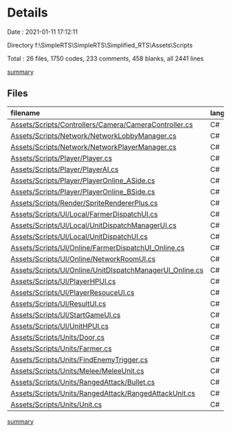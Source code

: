 # Details

Date : 2021-01-11 17:12:11

Directory f:\SimpleRTS\SimpleRTS\Simplified_RTS\Assets\Scripts

Total : 26 files,  1750 codes, 233 comments, 458 blanks, all 2441 lines

[summary](results.md)

## Files
| filename | language | code | comment | blank | total |
| :--- | :--- | ---: | ---: | ---: | ---: |
| [Assets/Scripts/Controllers/Camera/CameraController.cs](/Assets/Scripts/Controllers/Camera/CameraController.cs) | C# | 26 | 0 | 4 | 30 |
| [Assets/Scripts/Network/NetworkLobbyManager.cs](/Assets/Scripts/Network/NetworkLobbyManager.cs) | C# | 147 | 12 | 35 | 194 |
| [Assets/Scripts/Network/NetworkPlayerManager.cs](/Assets/Scripts/Network/NetworkPlayerManager.cs) | C# | 54 | 4 | 14 | 72 |
| [Assets/Scripts/Player/Player.cs](/Assets/Scripts/Player/Player.cs) | C# | 338 | 39 | 87 | 464 |
| [Assets/Scripts/Player/PlayerAI.cs](/Assets/Scripts/Player/PlayerAI.cs) | C# | 127 | 6 | 32 | 165 |
| [Assets/Scripts/Player/PlayerOnline_ASide.cs](/Assets/Scripts/Player/PlayerOnline_ASide.cs) | C# | 50 | 6 | 14 | 70 |
| [Assets/Scripts/Player/PlayerOnline_BSide.cs](/Assets/Scripts/Player/PlayerOnline_BSide.cs) | C# | 52 | 13 | 18 | 83 |
| [Assets/Scripts/Render/SpriteRendererPlus.cs](/Assets/Scripts/Render/SpriteRendererPlus.cs) | C# | 29 | 1 | 5 | 35 |
| [Assets/Scripts/UI/Local/FarmerDispatchUI.cs](/Assets/Scripts/UI/Local/FarmerDispatchUI.cs) | C# | 41 | 0 | 5 | 46 |
| [Assets/Scripts/UI/Local/UnitDispatchManagerUI.cs](/Assets/Scripts/UI/Local/UnitDispatchManagerUI.cs) | C# | 29 | 2 | 12 | 43 |
| [Assets/Scripts/UI/Local/UnitDispatchUI.cs](/Assets/Scripts/UI/Local/UnitDispatchUI.cs) | C# | 83 | 1 | 18 | 102 |
| [Assets/Scripts/UI/Online/FarmerDispatchUI_Online.cs](/Assets/Scripts/UI/Online/FarmerDispatchUI_Online.cs) | C# | 41 | 0 | 5 | 46 |
| [Assets/Scripts/UI/Online/NetworkRoomUI.cs](/Assets/Scripts/UI/Online/NetworkRoomUI.cs) | C# | 23 | 0 | 4 | 27 |
| [Assets/Scripts/UI/Online/UnitDIspatchManagerUI_Online.cs](/Assets/Scripts/UI/Online/UnitDIspatchManagerUI_Online.cs) | C# | 12 | 26 | 7 | 45 |
| [Assets/Scripts/UI/PlayerHPUI.cs](/Assets/Scripts/UI/PlayerHPUI.cs) | C# | 20 | 0 | 5 | 25 |
| [Assets/Scripts/UI/PlayerResouceUI.cs](/Assets/Scripts/UI/PlayerResouceUI.cs) | C# | 28 | 0 | 8 | 36 |
| [Assets/Scripts/UI/ResultUI.cs](/Assets/Scripts/UI/ResultUI.cs) | C# | 24 | 0 | 4 | 28 |
| [Assets/Scripts/UI/StartGameUI.cs](/Assets/Scripts/UI/StartGameUI.cs) | C# | 21 | 0 | 6 | 27 |
| [Assets/Scripts/UI/UnitHPUI.cs](/Assets/Scripts/UI/UnitHPUI.cs) | C# | 20 | 0 | 5 | 25 |
| [Assets/Scripts/Units/Door.cs](/Assets/Scripts/Units/Door.cs) | C# | 32 | 0 | 8 | 40 |
| [Assets/Scripts/Units/Farmer.cs](/Assets/Scripts/Units/Farmer.cs) | C# | 83 | 16 | 22 | 121 |
| [Assets/Scripts/Units/FindEnemyTrigger.cs](/Assets/Scripts/Units/FindEnemyTrigger.cs) | C# | 78 | 3 | 15 | 96 |
| [Assets/Scripts/Units/Melee/MeleeUnit.cs](/Assets/Scripts/Units/Melee/MeleeUnit.cs) | C# | 90 | 29 | 27 | 146 |
| [Assets/Scripts/Units/RangedAttack/Bullet.cs](/Assets/Scripts/Units/RangedAttack/Bullet.cs) | C# | 66 | 6 | 21 | 93 |
| [Assets/Scripts/Units/RangedAttack/RangedAttackUnit.cs](/Assets/Scripts/Units/RangedAttack/RangedAttackUnit.cs) | C# | 127 | 45 | 37 | 209 |
| [Assets/Scripts/Units/Unit.cs](/Assets/Scripts/Units/Unit.cs) | C# | 109 | 24 | 40 | 173 |

[summary](results.md)